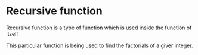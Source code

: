 # Recursive function

Recursive function is a type of function which is used inside the
function of itself

This particular function is being used to find the factorials of
a giver integer.